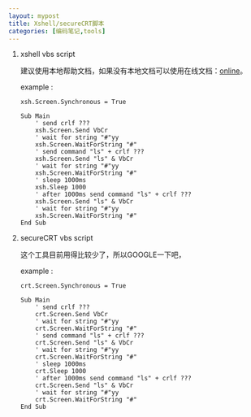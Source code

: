 ```yaml
---
layout: mypost
title: Xshell/secureCRT脚本
categories: [编码笔记,tools]
---
```


1. xshell vbs script

    建议使用本地帮助文档，如果没有本地文档可以使用在线文档：[online](https://netsarang.atlassian.net/wiki/spaces/ENSUP/overview)。

    example :

    ```vbs
    xsh.Screen.Synchronous = True

    Sub Main
        ' send crlf ???
        xsh.Screen.Send VbCr
        ' wait for string "#"yy
        xsh.Screen.WaitForString "#"
        ' send command "ls" + crlf ???
        xsh.Screen.Send "ls" & VbCr
        ' wait for string "#"yy
        xsh.Screen.WaitForString "#"
        ' sleep 1000ms
        xsh.Sleep 1000
        ' after 1000ms send command "ls" + crlf ???
        xsh.Screen.Send "ls" & VbCr
        ' wait for string "#"yy
        xsh.Screen.WaitForString "#"
    End Sub
    ```

2. secureCRT vbs script

    这个工具目前用得比较少了，所以GOOGLE一下吧，

    example :

    ```vbs
    crt.Screen.Synchronous = True

    Sub Main
        ' send crlf ???
        crt.Screen.Send VbCr
        ' wait for string "#"yy
        crt.Screen.WaitForString "#"
        ' send command "ls" + crlf ???
        crt.Screen.Send "ls" & VbCr
        ' wait for string "#"yy
        crt.Screen.WaitForString "#"
        ' sleep 1000ms
        crt.Sleep 1000
        ' after 1000ms send command "ls" + crlf ???
        crt.Screen.Send "ls" & VbCr
        ' wait for string "#"yy
        crt.Screen.WaitForString "#"
    End Sub
    ```
